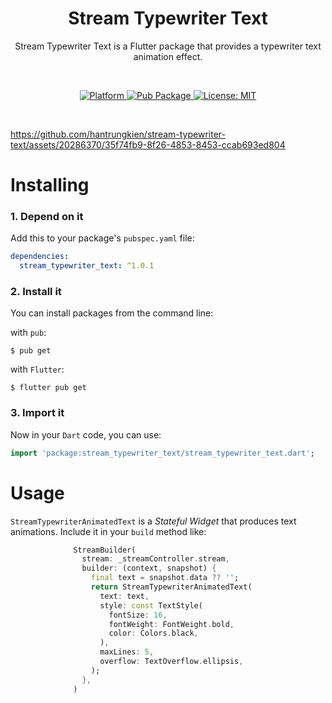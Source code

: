<h1 align="center">Stream Typewriter Text</h1>

<p align="center">Stream Typewriter Text is a Flutter package that provides a typewriter text animation effect.</p><br>

<p align="center">
  <a href="https://flutter.dev">
    <img src="https://img.shields.io/badge/Platform-Flutter-02569B?logo=flutter"
      alt="Platform" />
  </a>
  <a href="https://pub.dartlang.org/packages/stream_typewriter_text">
    <img src="https://img.shields.io/pub/v/stream_typewriter_text.svg"
      alt="Pub Package" />
  </a>
  <a href="https://opensource.org/licenses/MIT">
    <img src="https://img.shields.io/github/license/hantrungkien/stream-typewriter-text"
      alt="License: MIT" />
  </a>
  <br>
</p><br>

https://github.com/hantrungkien/stream-typewriter-text/assets/20286370/35f74fb9-8f26-4853-8453-ccab693ed804

# Installing

### 1. Depend on it

Add this to your package's `pubspec.yaml` file:

```yaml
dependencies:
  stream_typewriter_text: ^1.0.1
```

### 2. Install it

You can install packages from the command line:

with `pub`:

```
$ pub get
```

with `Flutter`:

```
$ flutter pub get
```

### 3. Import it

Now in your `Dart` code, you can use:

```dart
import 'package:stream_typewriter_text/stream_typewriter_text.dart';
```

# Usage

`StreamTypewriterAnimatedText` is a _Stateful Widget_ that produces text animations.
Include it in your `build` method like:

```dart
              StreamBuilder(
                stream: _streamController.stream,
                builder: (context, snapshot) {
                  final text = snapshot.data ?? '';
                  return StreamTypewriterAnimatedText(
                    text: text,
                    style: const TextStyle(
                      fontSize: 16,
                      fontWeight: FontWeight.bold,
                      color: Colors.black,
                    ),
                    maxLines: 5,
                    overflow: TextOverflow.ellipsis,
                  );
                },
              )
```

